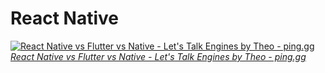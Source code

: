 # React Native #

[
    ![React Native vs Flutter vs Native - Let's Talk Engines by Theo - ping․gg](https://img.youtube.com/vi/3_FcxGCCnUs/0.jpg)
    _React Native vs Flutter vs Native - Let's Talk Engines by Theo - ping․gg_
](https://www.youtube.com/watch?v=3_FcxGCCnUs)